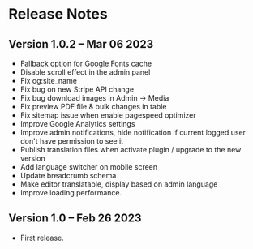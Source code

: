 # Release Notes

## Version 1.0.2 – Mar 06 2023

- Fallback option for Google Fonts cache
- Disable scroll effect in the admin panel
- Fix og:site_name
- Fix bug on new Stripe API change
- Fix bug download images in Admin -> Media
- Fix preview PDF file & bulk changes in table
- Fix sitemap issue when enable pagespeed optimizer
- Improve Google Analytics settings
- Improve admin notifications, hide notification if current logged user don't have permission to see it
- Publish translation files when activate plugin / upgrade to the new version
- Add language switcher on mobile screen
- Update breadcrumb schema
- Make editor translatable, display based on admin language
- Improve loading performance.

## Version 1.0 – Feb 26 2023

- First release.

